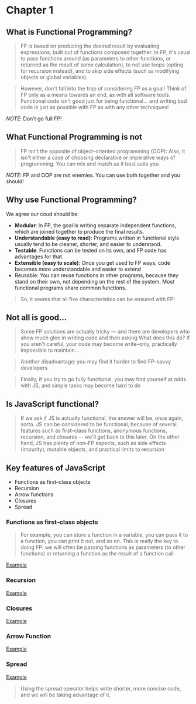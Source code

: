 # Chapter 1
## What is Functional Programming?
> FP is based on producing the desired result by evaluating expressions, built out
of functions composed together. In FP, it's usual to pass functions around (as parameters to
other functions, or returned as the result of some calculation), to not use loops (opting for
recursion instead), and to skip side effects (such as modifying objects or global variables).

>However, don't fall
into the trap of considering FP as a goal! Think of FP only as a means towards an end, as
with all software tools. Functional code isn't good just for being functional... and writing
bad code is just as possible with FP as with any other techniques!

*NOTE*: Don't go full FP!

## What Functional Programming is not
> FP isn't the opposite of object–oriented programming (OOP): Also, it isn't either
a case of choosing declarative or imperative ways of programming. You can mix
and match as it best suits you

*NOTE*: FP and OOP are not enemies. You can use both together and you should!

## Why use Functional Programming?
We agree our coud should be:
- **Modular**: In FP, the goal is writing separate independent functions, which are joined
together to produce the final results.
- **Understandable (easy to read)**: Programs written in functional style usually tend to be cleaner, shorter, and easier to understand.
- **Testable**: Functions can be tested on its own, and FP code has advantages for that.
- **Extensible (easy to scale)**: Once you get used to FP ways, code becomes more understandable and easier to extend
- Reusable: You can reuse functions in other programs, because they stand on their own, not depending on the rest of the system. Most functional programs share common functions.

> So, it seems that all five characteristics can be ensured with FP!

## Not all is good...
> Some FP solutions are actually tricky — and there are
developers who show much glee in writing code and then asking What does this do? If you
aren't careful, your code may become write–only, practically impossible to maintain...

> Another disadvantage: you may find it harder to find FP–savvy developers

> Finally, if you try to go fully functional, you may find yourself at odds with JS, and simple tasks may become hard to do

## Is JavaScript functional?
>If we ask if JS is actually functional, the answer will be, once again, sorta. JS can be
considered to be functional, because of several features such as first–class functions,
anonymous functions, recursion, and closures -- we'll get back to this later. On the other
hand, JS has plenty of non–FP aspects, such as side effects (impurity), mutable objects, and
practical limits to recursion

## Key features of JavaScript
- Functions as first–class objects
- Recursion
- Arrow functions
- Closures
- Spread
### Functions as first–class objects
> For example, you can store a function in a variable, you can pass it to a function, you can print it out, and so on. This is really the key to doing FP: we will often be passing functions as parameters (to other functions) or returning a function as the result of a function call

[Example](https://github.com/Andrew4d3/fp-js-kereki/blob/master/chapter-1/firstclass.js)
### Recursion
[Example](https://github.com/Andrew4d3/fp-js-kereki/blob/master/chapter-1/recursion.js)
### Closures
[Example](https://github.com/Andrew4d3/fp-js-kereki/blob/master/chapter-1/closures.js)
### Arrow Function
[Example](https://github.com/Andrew4d3/fp-js-kereki/blob/master/chapter-1/arrow.js)
### Spread
[Example](https://github.com/Andrew4d3/fp-js-kereki/blob/master/chapter-1/spread.js)
> Using the spread operator helps write shorter, more concise code, and we will be taking
advantage of it.
